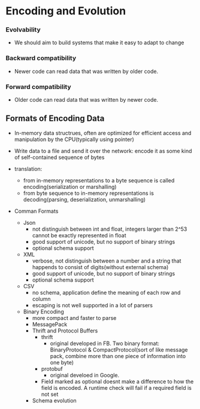 # Encoding and Evolution

### Evolvability
  - We should aim to build systems that make it easy to adapt to change

### Backward compatibility
  - Newer code can read data that was written by older code.

### Forward compatibility 
  - Older code can read data that was written by newer code.


## Formats of Encoding Data
- In-memory data structrues, often are optimized for efficient access and manipulation by the CPU(typically using pointer)
- Write data to a file and send it over the network: encode it as some kind of self-contained sequence of bytes
- translation:
  - from in-memory representations to a byte sequence is called encoding(serialization or marshalling)
  - from byte sequence to in-memory representations is decoding(parsing, deserialization, unmarshalling)
  
- Comman Formats
  - Json
    - not distinguish between int and float, integers larger than 2^53 cannot be exactly represented in float
    - good support of unicode, but no support of binary strings 
    - optional schema support
  - XML
    - verbose, not distinguish between a number and a string that happends to consist of digits(without external schema)
    - good support of unicode, but no support of binary strings
    - optional schema support
  - CSV
    - no schema, application define the meaning of each row and column  
    - escaping is not well supported in a lot of parsers
  - Binary Encoding
    - more compact and faster to parse
    - MessagePack
    - Thrift and Protocol Buffers
      - thrift
         - original developed in FB. Two binary format: BinaryProtocol & CompactProtocol(sort of like message pack, combine more than one piece of information into one byte)
       - protobuf
         - original develoed in Google.
       - Field marked as optional doesnt make a difference to how the field is encoded. A runtime check will fail if a required field is not set
     - Schema evolution
      
    
  
